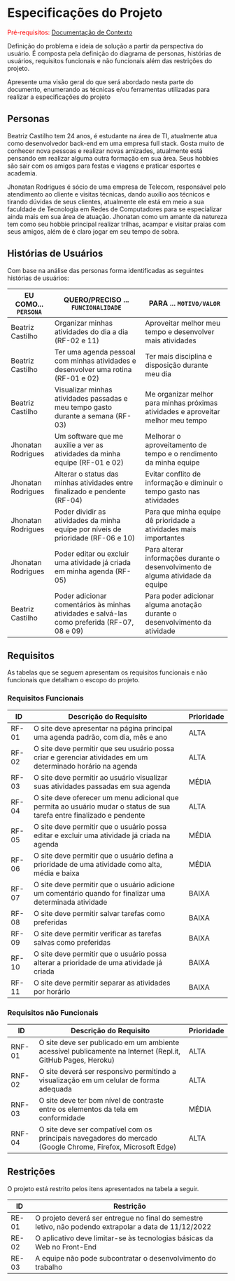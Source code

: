 # Especificações do Projeto

<span style="color:red">Pré-requisitos: <a href="1-Documentação de Contexto.md"> Documentação de Contexto</a></span>

Definição do problema e ideia de solução a partir da perspectiva do usuário. É composta pela definição do  diagrama de personas, histórias de usuários, requisitos funcionais e não funcionais além das restrições do projeto.

Apresente uma visão geral do que será abordado nesta parte do documento, enumerando as técnicas e/ou ferramentas utilizadas para realizar a especificações do projeto

## Personas

Beatriz Castilho tem 24 anos, é estudante na área de TI, atualmente atua como desenvolvedor back-end em uma empresa full stack. Gosta muito de conhecer nova pessoas e realizar novas amizades, atualmente está pensando em realizar alguma outra formação em sua área. Seus hobbies são sair com os amigos para festas e viagens e praticar esportes e academia.

Jhonatan Rodrigues é sócio de uma empresa de Telecom, responsável pelo atendimento ao cliente e visitas técnicas, dando auxílio aos técnicos e tirando dúvidas de seus clientes, atualmente ele está em meio a sua faculdade de Tecnologia em Redes de Computadores para se especializar ainda mais em sua área de atuação. Jhonatan como um amante da natureza tem como seu hobbie principal realizar trilhas, acampar e visitar praias com seus amigos, além de é claro jogar em seu tempo de sobra.

## Histórias de Usuários

Com base na análise das personas forma identificadas as seguintes histórias de usuários:

|EU COMO... `PERSONA`| QUERO/PRECISO ... `FUNCIONALIDADE` |PARA ... `MOTIVO/VALOR`                 |
|--------------------|------------------------------------|----------------------------------------|
|Beatriz Castilho    |Organizar minhas atividades do dia a dia (RF-02 e 11)          |Aproveitar melhor meu tempo e desenvolver mais atividades          |
|Beatriz Castilho    |Ter uma agenda pessoal com minhas atividades e desenvolver uma rotina (RF-01 e 02)| Ter mais disciplina e disposição durante meu dia |
|Beatriz Castilho    |Visualizar minhas atividades passadas e meu tempo gasto durante a semana (RF-03)|Me organizar melhor para minhas próximas atividades e aproveitar melhor meu tempo|
|Jhonatan Rodrigues  |Um software que me auxilie a ver as atividades da minha equipe (RF-01 e 02)|Melhorar o aproveitamento de tempo e o rendimento da minha equipe|
|Jhonatan Rodrigues  |Alterar o status das minhas atividades entre finalizado e pendente (RF-04)|Evitar conflito de informação e diminuir o tempo gasto nas atividades|
|Jhonatan Rodrigues  |Poder dividir as atividades da minha equipe por níveis de prioridade (RF-06 e 10)|Para que minha equipe dê prioridade a atividades mais importantes|
|Jhonatan Rodrigues  |Poder editar ou excluir uma atividade já criada em minha agenda (RF-05)|Para alterar informações durante o desenvolvimento de alguma atividade da equipe|
|Beatriz Castilho    |Poder adicionar comentários às minhas atividades e salvá-las como preferida (RF-07, 08 e 09)|Para poder adicionar alguma anotação durante o desenvolvimento da atividade|

## Requisitos

As tabelas que se seguem apresentam os requisitos funcionais e não funcionais que detalham o escopo do projeto.

### Requisitos Funcionais

|ID    | Descrição do Requisito  | Prioridade |
|------|-----------------------------------------|----|
|RF-01| O site deve apresentar na página principal uma agenda padrão, com dia, mês e ano | ALTA  | 
|RF-02| O site deve permitir que seu usuário possa criar e gerenciar atividades em um determinado horário na agenda | ALTA  |
|RF-03| O site deve permitir ao usuário visualizar suas atividades passadas em sua agenda | MÉDIA |
|RF-04| O site deve oferecer um menu adicional que permita ao usuário mudar o status de sua tarefa entre finalizado e pendente | ALTA  |
|RF-05| O site deve permitir que o usuário possa editar e excluir uma atividade já criada na agenda | MÉDIA |
|RF-06| O site deve permitir que o usuário defina a prioridade de uma atividade como alta, média e baixa | MÉDIA |
|RF-07| O site deve permitir que o usuário adicione um comentário quando for finalizar uma determinada atividade | BAIXA |
|RF-08| O site deve permitir salvar tarefas como preferidas | BAIXA |
|RF-09| O site deve permitir verificar as tarefas salvas como preferidas | BAIXA |
|RF-10| O site deve permitir que o usuário possa alterar a prioridade de uma atividade já criada | BAIXA |
|RF-11| O site deve permitir separar as atividades por horário | BAIXA |


### Requisitos não Funcionais

|ID     | Descrição do Requisito  |Prioridade |
|-------|-------------------------|----|
|RNF-01| O site deve ser publicado em um ambiente acessível publicamente na Internet (Repl.it, GitHub Pages, Heroku) |  ALTA  | 
|RNF-02| O site deverá ser responsivo permitindo a visualização em um celular de forma adequada |  ALTA  | 
|RNF-03| O site deve ter bom nível de contraste entre os elementos da tela em conformidade  |  MÉDIA | 
|RNF-04| O site deve ser compatível com os principais navegadores do mercado (Google Chrome, Firefox, Microsoft Edge) |  ALTA  | 


## Restrições

O projeto está restrito pelos itens apresentados na tabela a seguir.

|ID| Restrição                                             |
|--|-------------------------------------------------------|
|RE-01| O projeto deverá ser entregue no final do semestre letivo, não podendo extrapolar a data de 11/12/2022 |
|RE-02| O aplicativo deve limitar-se às tecnologias básicas da Web no Front-End                                |
|RE-03| A equipe não pode subcontratar o desenvolvimento do trabalho                                           |
